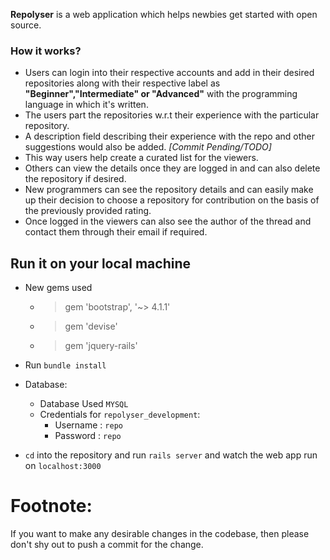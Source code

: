 
**Repolyser** is a web application which helps newbies get started with open source.

### How it works?
* Users can login into their respective accounts and add in their desired repositories along with their respective label as **"Beginner","Intermediate" or "Advanced"** with the programming language in which it's written.
* The users part the repositories w.r.t their experience with the particular repository.
* A description field describing their experience with the repo and other suggestions would also be added. *[Commit Pending/TODO]*
* This way users help create a curated list for the viewers.
* Others can view the details once they are logged in and can also delete the repository if desired.
* New programmers can see the repository details and can easily make up their decision to choose a repository for contribution on the basis of the previously provided rating.
* Once logged in the viewers can also see the author of the thread and contact them through their email if required.

## Run it on your local machine

* New gems used 
  - > gem 'bootstrap', '~> 4.1.1'
  - > gem 'devise'
  - > gem 'jquery-rails'
  
* Run `bundle install`
* Database:
  - Database Used `MYSQL`
  - Credentials for `repolyser_development`:
    - Username : `repo`
    - Password : `repo`
* `cd` into the repository and run `rails server` and watch the web app run on `localhost:3000`




# Footnote: 
If you want to make any desirable changes in the codebase, then please don't shy out to push a commit for the change.
